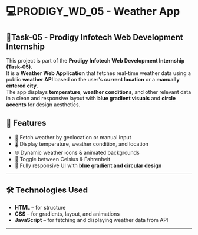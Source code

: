 # 💻PRODIGY_WD_05 - Weather App

## 📌Task-05 - Prodigy Infotech Web Development Internship

This project is part of the **Prodigy Infotech Web Development Internship (Task-05)**.  
It is a **Weather Web Application** that fetches real-time weather data using a public **weather API** based on the user's **current location** or a **manually entered city**.  
The app displays **temperature**, **weather conditions**, and other relevant data in a clean and responsive layout with **blue gradient visuals** and **circle accents** for design aesthetics.

## 🚀 Features

- 📍 Fetch weather by geolocation or manual input  
- 🌡️ Display temperature, weather condition, and location  
- 🌐 Dynamic weather icons & animated backgrounds  
- 🔁 Toggle between Celsius & Fahrenheit  
- 📱 Fully responsive UI with **blue gradient and circular design**  

---

## 🛠️ Technologies Used

- **HTML** – for structure  
- **CSS** – for gradients, layout, and animations  
- **JavaScript** – for fetching and displaying weather data from API

---

